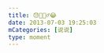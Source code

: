 ```yaml
---
title: 😓🏃🏻‍♂️😂
date: 2013-07-03 19:25:03
mCategories: [说说]
type: moment
---
```


<div id="pics-20130703192503"></div>

<script>
var data = [
    {"link": "2013-07-03_000000.jpeg", "type": "shuoshuo"}
];
picsRender(data, "pics-20130703192503");
</script>
